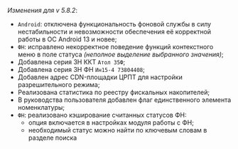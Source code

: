 _Изменения для v 5.8.2_:
- `Android`: отключена функциональность фоновой службы в силу нестабильности и невозможности обеспечения её корректной работы в ОС Android 13 и новее;
- `ФН`: исправлено некорректное поведение функций контекстного меню в поле статуса *(неполное выделение выбранного значения)*;
- Добавлена серия ЗН ККТ `Атол 35Ф`;
- Добавлена серия ЗН ФН `Ин15-4 73804408`;
- Добавлен адрес CDN-площадки ЦРПТ для настройки разрешительного режима;
- Реализована статистика по реестру фискальных накопителей;
- В руководства пользователя добавлен флаг единственного элемента номенклатуры;
- `ФН`: реализовано кэширование считанных статусов ФН:
    - опция включается в настройках модуля работы с ФН;
    - необходимый статус можно найти по ключевым словам в разделе поиска
